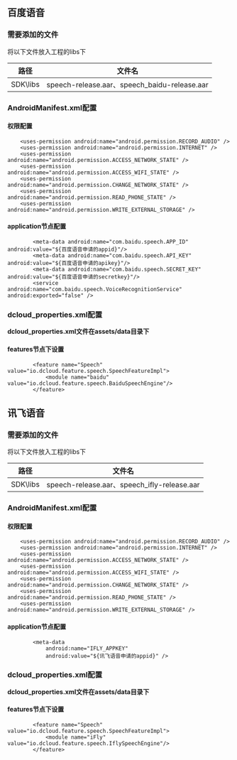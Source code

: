## 百度语音

### 需要添加的文件

将以下文件放入工程的libs下

| 路径 | 文件名 |
| :-------: | :-------: |
|SDK\libs|speech-release.aar、speech_baidu-release.aar|

### AndroidManifest.xml配置

#### 权限配置

```
	<uses-permission android:name="android.permission.RECORD_AUDIO" />
    <uses-permission android:name="android.permission.INTERNET" />
    <uses-permission android:name="android.permission.ACCESS_NETWORK_STATE" />
    <uses-permission android:name="android.permission.ACCESS_WIFI_STATE" />
    <uses-permission android:name="android.permission.CHANGE_NETWORK_STATE" />
    <uses-permission android:name="android.permission.READ_PHONE_STATE" />
    <uses-permission  android:name="android.permission.WRITE_EXTERNAL_STORAGE" />
```

#### application节点配置

```
		<meta-data android:name="com.baidu.speech.APP_ID" android:value="${百度语音申请的appid}"/>
        <meta-data android:name="com.baidu.speech.API_KEY" android:value="${百度语音申请的apikey}"/>
        <meta-data android:name="com.baidu.speech.SECRET_KEY" android:value="${百度语音申请的secretkey}"/>
        <service android:name="com.baidu.speech.VoiceRecognitionService" android:exported="false" />
```

### dcloud_properties.xml配置

**dcloud_properties.xml文件在assets/data目录下**

#### features节点下设置

```
		<feature name="Speech" value="io.dcloud.feature.speech.SpeechFeatureImpl">
            <module name="baidu" value="io.dcloud.feature.speech.BaiduSpeechEngine"/>
		</feature>
```


## 讯飞语音

### 需要添加的文件

将以下文件放入工程的libs下

| 路径 | 文件名 |
| :-------: | :-------: |
|SDK\libs|speech-release.aar、speech_ifly-release.aar|

### AndroidManifest.xml配置

#### 权限配置

```
	<uses-permission android:name="android.permission.RECORD_AUDIO" />
    <uses-permission android:name="android.permission.INTERNET" />
    <uses-permission android:name="android.permission.ACCESS_NETWORK_STATE" />
    <uses-permission android:name="android.permission.ACCESS_WIFI_STATE" />
    <uses-permission android:name="android.permission.CHANGE_NETWORK_STATE" />
    <uses-permission android:name="android.permission.READ_PHONE_STATE" />
    <uses-permission android:name="android.permission.WRITE_EXTERNAL_STORAGE" />
```

#### application节点配置

```
		<meta-data
            android:name="IFLY_APPKEY"
            android:value="${讯飞语音申请的appid}" />
```

### dcloud_properties.xml配置

**dcloud_properties.xml文件在assets/data目录下**

#### features节点下设置

```
		<feature name="Speech" value="io.dcloud.feature.speech.SpeechFeatureImpl">
			<module name="iFly" value="io.dcloud.feature.speech.IflySpeechEngine"/>
		</feature>
```